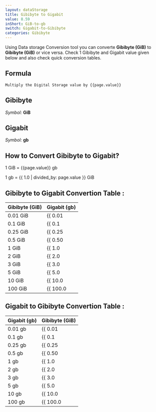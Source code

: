```yaml
---
layout: dataStorage
title: Gibibyte to Gigabit
value: 8.59
inShort: GiB-to-gb
switch: Gigabit-to-Gibibyte
categories: Gibibyte
---
```


Using Data storage Conversion tool you can converte **Gibibyte (GiB)** to **Gibibyte (GiB)** or vice versa. Check 1 Gibibyte and Gigabit value given below and also check quick conversion tables.

## Formula
`Multiply the Digital Storage value by {{page.value}}`

## Gibibyte
*Symbol:* **GiB**

## Gigabit
*Symbol:* **gb**

## How to Convert Gibibyte to Gigabit?

1 GiB = {{page.value}} gb

1 gb = {{ 1.0 | divided_by: page.value }} GiB


## Gibibyte to Gigabit Convertion Table :

| Gibibyte (GiB) | Gigabit (gb) |
| ---- | ---- |
| 0.01 GiB | {{ 0.01 | times: page.value }} gb |
| 0.1 GiB | {{ 0.1 | times: page.value }} gb |
| 0.25 GiB | {{ 0.25 | times: page.value }} gb |
| 0.5 GiB | {{ 0.50 | times: page.value }} gb |
| 1 GiB | {{ 1.0 | times: page.value }} gb |
| 2 GiB | {{ 2.0 | times: page.value }} gb |
| 3 GiB | {{ 3.0 | times: page.value }} gb |
| 5 GiB | {{ 5.0 | times: page.value }} gb |
| 10 GiB | {{ 10.0 | times: page.value }} gb |
| 100 GiB | {{ 100.0 | times: page.value }} gb |

## Gigabit to Gibibyte Convertion Table :

| Gigabit (gb) | Gibibyte (GiB) |
| ---- | ---- |
| 0.01 gb | {{ 0.01 | divided_by: page.value }} GiB |
| 0.1 gb | {{ 0.1 | divided_by: page.value }} GiB |
| 0.25 gb | {{ 0.25 | divided_by: page.value }} GiB |
| 0.5 gb | {{ 0.50 | divided_by: page.value }} GiB |
| 1 gb | {{ 1.0 | divided_by: page.value }} GiB |
| 2 gb | {{ 2.0 | divided_by: page.value }} GiB |
| 3 gb | {{ 3.0 | divided_by: page.value }} GiB |
| 5 gb | {{ 5.0 | divided_by: page.value }} GiB |
| 10 gb | {{ 10.0 | divided_by: page.value }} GiB |
| 100 gb | {{ 100.0 | divided_by: page.value }} GiB |


<script>
document.getElementById('selectInput')[13].selected = true
document.getElementById('selectOutput')[10].selected = true
</script>
